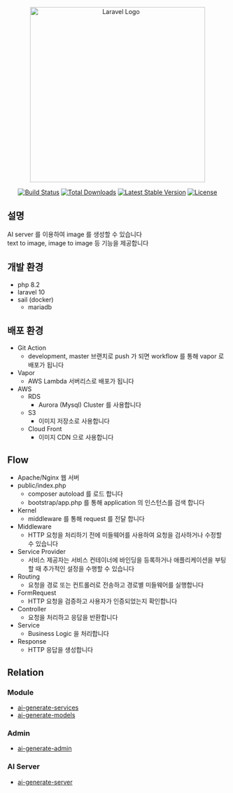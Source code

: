 <p align="center"><a href="https://laravel.com" target="_blank"><img src="https://raw.githubusercontent.com/laravel/art/master/logo-lockup/5%20SVG/2%20CMYK/1%20Full%20Color/laravel-logolockup-cmyk-red.svg" width="400" alt="Laravel Logo"></a></p>

<p align="center">
<a href="https://github.com/laravel/framework/actions"><img src="https://github.com/laravel/framework/workflows/tests/badge.svg" alt="Build Status"></a>
<a href="https://packagist.org/packages/laravel/framework"><img src="https://img.shields.io/packagist/dt/laravel/framework" alt="Total Downloads"></a>
<a href="https://packagist.org/packages/laravel/framework"><img src="https://img.shields.io/packagist/v/laravel/framework" alt="Latest Stable Version"></a>
<a href="https://packagist.org/packages/laravel/framework"><img src="https://img.shields.io/packagist/l/laravel/framework" alt="License"></a>
</p>

## 설명

AI server 를 이용하여 image 를 생성할 수 있습니다\
text to image, image to image 등 기능을 제공합니다

## 개발 환경

- php 8.2
- laravel 10
- sail (docker)
    - mariadb

## 배포 환경

- Git Action
    - development, master 브랜치로 push 가 되면 workflow 를 통해 vapor 로 배포가 됩니다
- Vapor
    - AWS Lambda 서버리스로 배포가 됩니다
- AWS
    - RDS
        - Aurora (Mysql) Cluster 를 사용합니다
    - S3
        - 이미지 저장소로 사용합니다
    - Cloud Front
        - 이미지 CDN 으로 사용합니다

## Flow

- Apache/Nginx 웹 서버
- public/index.php
    - composer autoload 를 로드 합니다
    - bootstrap/app.php 를 통해 application 의 인스턴스를 검색 합니다
- Kernel
    - middleware 를 통해 request 를 전달 합니다
- Middleware
    - HTTP 요청을 처리하기 전에 미들웨어를 사용하여 요청을 검사하거나 수정할 수 있습니다
- Service Provider
    - 서비스 제공자는 서비스 컨테이너에 바인딩을 등록하거나 애플리케이션을 부팅할 때 추가적인 설정을 수행할 수 있습니다
- Routing
    - 요청을 경로 또는 컨트롤러로 전송하고 경로별 미들웨어를 실행합니다
- FormRequest
    - HTTP 요청을 검증하고 사용자가 인증되었는지 확인합니다
- Controller
    - 요청을 처리하고 응답을 반환합니다
- Service
    - Business Logic 을 처리합니다
- Response
    - HTTP 응답을 생성합니다

## Relation

### Module

- [ai-generate-services](https://github.com/WilsonParker/ai-generate-services)
- [ai-generate-models](https://github.com/WilsonParker/ai-generate-models)

### Admin

- [ai-generate-admin](https://github.com/WilsonParker/ai-generate-admin)

### AI Server

- [ai-generate-server](https://github.com/WilsonParker/ai-generate-server)
